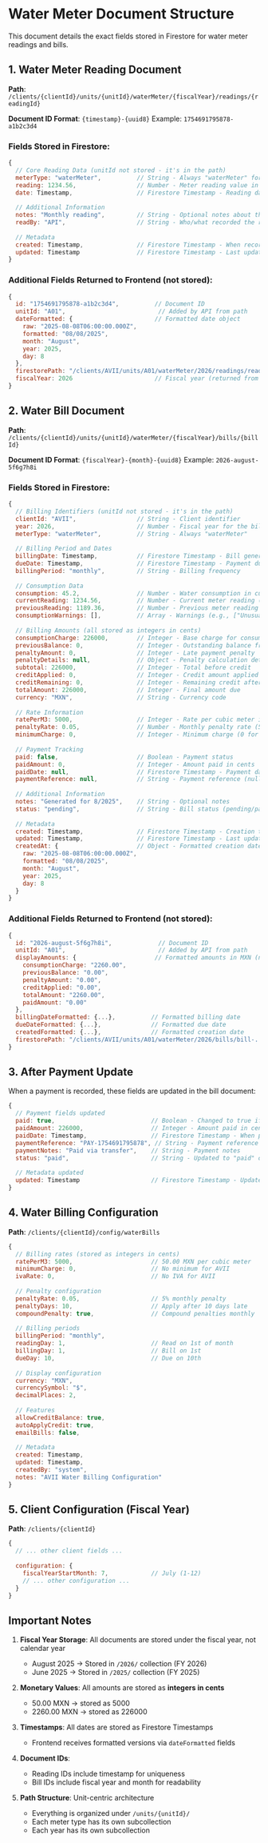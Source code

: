 # Water Meter Document Structure

This document details the exact fields stored in Firestore for water meter readings and bills.

## 1. Water Meter Reading Document

**Path**: `/clients/{clientId}/units/{unitId}/waterMeter/{fiscalYear}/readings/{readingId}`

**Document ID Format**: `{timestamp}-{uuid8}`
Example: `1754691795878-a1b2c3d4`

### Fields Stored in Firestore:

```javascript
{
  // Core Reading Data (unitId not stored - it's in the path)
  meterType: "waterMeter",          // String - Always "waterMeter" for water readings
  reading: 1234.56,                 // Number - Meter reading value in cubic meters
  date: Timestamp,                  // Firestore Timestamp - Reading date
  
  // Additional Information
  notes: "Monthly reading",         // String - Optional notes about the reading
  readBy: "API",                    // String - Who/what recorded the reading
  
  // Metadata
  created: Timestamp,               // Firestore Timestamp - When record was created
  updated: Timestamp                // Firestore Timestamp - Last update time
}
```

### Additional Fields Returned to Frontend (not stored):

```javascript
{
  id: "1754691795878-a1b2c3d4",          // Document ID
  unitId: "A01",                          // Added by API from path
  dateFormatted: {                       // Formatted date object
    raw: "2025-08-08T06:00:00.000Z",
    formatted: "08/08/2025",
    month: "August",
    year: 2025,
    day: 8
  },
  firestorePath: "/clients/AVII/units/A01/waterMeter/2026/readings/reading-..."
  fiscalYear: 2026                       // Fiscal year (returned from saveReading)
}
```

## 2. Water Bill Document

**Path**: `/clients/{clientId}/units/{unitId}/waterMeter/{fiscalYear}/bills/{billId}`

**Document ID Format**: `{fiscalYear}-{month}-{uuid8}`
Example: `2026-august-5f6g7h8i`

### Fields Stored in Firestore:

```javascript
{
  // Billing Identifiers (unitId not stored - it's in the path)
  clientId: "AVII",                 // String - Client identifier
  year: 2026,                       // Number - Fiscal year for the bill
  meterType: "waterMeter",          // String - Always "waterMeter"
  
  // Billing Period and Dates
  billingDate: Timestamp,           // Firestore Timestamp - Bill generation date
  dueDate: Timestamp,               // Firestore Timestamp - Payment due date
  billingPeriod: "monthly",         // String - Billing frequency
  
  // Consumption Data
  consumption: 45.2,                // Number - Water consumption in cubic meters
  currentReading: 1234.56,          // Number - Current meter reading (nullable)
  previousReading: 1189.36,         // Number - Previous meter reading (nullable)
  consumptionWarnings: [],          // Array - Warnings (e.g., ["Unusually high consumption"])
  
  // Billing Amounts (all stored as integers in cents)
  consumptionCharge: 226000,        // Integer - Base charge for consumption (2260.00 MXN)
  previousBalance: 0,               // Integer - Outstanding balance from previous bills
  penaltyAmount: 0,                 // Integer - Late payment penalty
  penaltyDetails: null,             // Object - Penalty calculation details (nullable)
  subtotal: 226000,                 // Integer - Total before credit
  creditApplied: 0,                 // Integer - Credit amount applied
  creditRemaining: 0,               // Integer - Remaining credit after application
  totalAmount: 226000,              // Integer - Final amount due
  currency: "MXN",                  // String - Currency code
  
  // Rate Information
  ratePerM3: 5000,                  // Integer - Rate per cubic meter in cents (50.00 MXN)
  penaltyRate: 0.05,                // Number - Monthly penalty rate (5%)
  minimumCharge: 0,                 // Integer - Minimum charge (0 for AVII)
  
  // Payment Tracking
  paid: false,                      // Boolean - Payment status
  paidAmount: 0,                    // Integer - Amount paid in cents
  paidDate: null,                   // Firestore Timestamp - Payment date (nullable)
  paymentReference: null,           // String - Payment reference (nullable)
  
  // Additional Information
  notes: "Generated for 8/2025",    // String - Optional notes
  status: "pending",                // String - Bill status (pending/paid/partial)
  
  // Metadata
  created: Timestamp,               // Firestore Timestamp - Creation time
  updated: Timestamp,               // Firestore Timestamp - Last update time
  createdAt: {                      // Object - Formatted creation date
    raw: "2025-08-08T06:00:00.000Z",
    formatted: "08/08/2025",
    month: "August",
    year: 2025,
    day: 8
  }
}
```

### Additional Fields Returned to Frontend (not stored):

```javascript
{
  id: "2026-august-5f6g7h8i",             // Document ID
  unitId: "A01",                          // Added by API from path
  displayAmounts: {                      // Formatted amounts in MXN (not cents)
    consumptionCharge: "2260.00",
    previousBalance: "0.00",
    penaltyAmount: "0.00", 
    creditApplied: "0.00",
    totalAmount: "2260.00",
    paidAmount: "0.00"
  },
  billingDateFormatted: {...},          // Formatted billing date
  dueDateFormatted: {...},              // Formatted due date
  createdFormatted: {...},              // Formatted creation date
  firestorePath: "/clients/AVII/units/A01/waterMeter/2026/bills/bill-..."
}
```

## 3. After Payment Update

When a payment is recorded, these fields are updated in the bill document:

```javascript
{
  // Payment fields updated
  paid: true,                           // Boolean - Changed to true if fully paid
  paidAmount: 226000,                   // Integer - Amount paid in cents
  paidDate: Timestamp,                  // Firestore Timestamp - When payment was made
  paymentReference: "PAY-1754691795878", // String - Payment reference number
  paymentNotes: "Paid via transfer",    // String - Payment notes
  status: "paid",                       // String - Updated to "paid" or "partial"
  
  // Metadata updated
  updated: Timestamp                    // Firestore Timestamp - Updated to current time
}
```

## 4. Water Billing Configuration

**Path**: `/clients/{clientId}/config/waterBills`

```javascript
{
  // Billing rates (stored as integers in cents)
  ratePerM3: 5000,                      // 50.00 MXN per cubic meter
  minimumCharge: 0,                     // No minimum for AVII
  ivaRate: 0,                           // No IVA for AVII
  
  // Penalty configuration
  penaltyRate: 0.05,                    // 5% monthly penalty
  penaltyDays: 10,                      // Apply after 10 days late
  compoundPenalty: true,                // Compound penalties monthly
  
  // Billing periods
  billingPeriod: "monthly",
  readingDay: 1,                        // Read on 1st of month
  billingDay: 1,                        // Bill on 1st
  dueDay: 10,                           // Due on 10th
  
  // Display configuration
  currency: "MXN",
  currencySymbol: "$",
  decimalPlaces: 2,
  
  // Features
  allowCreditBalance: true,
  autoApplyCredit: true,
  emailBills: false,
  
  // Metadata
  created: Timestamp,
  updated: Timestamp,
  createdBy: "system",
  notes: "AVII Water Billing Configuration"
}
```

## 5. Client Configuration (Fiscal Year)

**Path**: `/clients/{clientId}`

```javascript
{
  // ... other client fields ...
  
  configuration: {
    fiscalYearStartMonth: 7,            // July (1-12)
    // ... other configuration ...
  }
}
```

## Important Notes

1. **Fiscal Year Storage**: All documents are stored under the fiscal year, not calendar year
   - August 2025 → Stored in `/2026/` collection (FY 2026)
   - June 2025 → Stored in `/2025/` collection (FY 2025)

2. **Monetary Values**: All amounts are stored as **integers in cents**
   - 50.00 MXN → stored as 5000
   - 2260.00 MXN → stored as 226000

3. **Timestamps**: All dates are stored as Firestore Timestamps
   - Frontend receives formatted versions via `dateFormatted` fields

4. **Document IDs**: 
   - Reading IDs include timestamp for uniqueness
   - Bill IDs include fiscal year and month for readability

5. **Path Structure**: Unit-centric architecture
   - Everything is organized under `/units/{unitId}/`
   - Each meter type has its own subcollection
   - Each year has its own subcollection